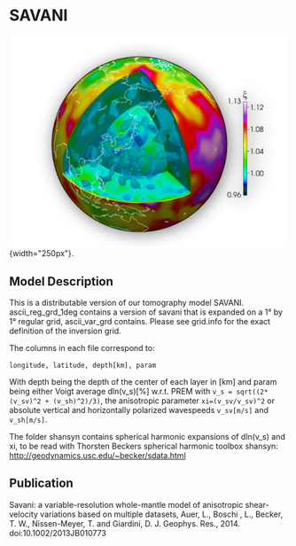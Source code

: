 # SAVANI

![3D visualization](/paraview_scene.png){width="250px"}.

## Model Description

This is a distributable version of our tomography model SAVANI. 
ascii_reg_grd_1deg contains a version of savani that is expanded on
a 1° by 1° regular grid, ascii_var_grd contains. Please see grid.info
for the exact definition of the inversion grid. 

The columns in each file correspond to:

```
longitude, latitude, depth[km], param
```

With depth being the depth of the center of each layer in [km]
and param being either Voigt average dln(v_s)[%] w.r.t. PREM with 
`v_s = sqrt((2*(v_sv)^2 + (v_sh)^2)/3)`, the anisotropic parameter
`xi=(v_sv/v_sv)^2` or absolute vertical and horizontally polarized
wavespeeds `v_sv[m/s]` and `v_sh[m/s]`.

The folder shansyn contains spherical harmonic expansions of 
dln(v_s) and xi, to be read with Thorsten Beckers spherical harmonic
toolbox shansyn: http://geodynamics.usc.edu/~becker/sdata.html

## Publication

Savani: a variable-resolution whole-mantle model of anisotropic 
shear-velocity variations based on multiple datasets, 
Auer, L., Boschi , L., Becker, T. W., Nissen-Meyer, T. and Giardini, D.
J. Geophys. Res., 2014. doi:10.1002/2013JB010773
